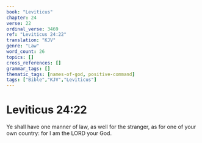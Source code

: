 ```yaml
---
book: "Leviticus"
chapter: 24
verse: 22
ordinal_verse: 3469
ref: "Leviticus 24:22"
translation: "KJV"
genre: "Law"
word_count: 26
topics: []
cross_references: []
grammar_tags: []
thematic_tags: [names-of-god, positive-command]
tags: ["Bible","KJV","Leviticus"]
---
```


# Leviticus 24:22

Ye shall have one manner of law, as well for the stranger, as for one of your own country: for I am the LORD your God.
